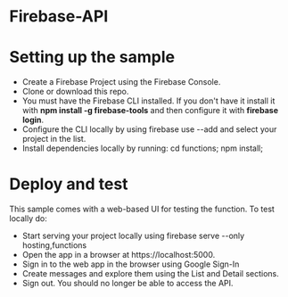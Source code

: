 # Firebase-API

# Setting up the sample
<ul>
  <li>Create a Firebase Project using the Firebase Console.</li>
  <li>Clone or download this repo.</li>
  <li>You must have the Firebase CLI installed. If you don't have it install it with <b>npm install -g firebase-tools</b> and then   configure it with <b>firebase login</b>.</li>
  <li>Configure the CLI locally by using firebase use --add and select your project in the list.</li>
  <li>Install dependencies locally by running: cd functions; npm install;</li>
</ul>

# Deploy and test
This sample comes with a web-based UI for testing the function. To test locally do:
<ul>
  <li>Start serving your project locally using firebase serve --only hosting,functions</li>
  <li>Open the app in a browser at https://localhost:5000.</li>
  <li>Sign in to the web app in the browser using Google Sign-In</li>
  <li>Create messages and explore them using the List and Detail sections.</li>
  <li>Sign out. You should no longer be able to access the API.</li>
</ul>
